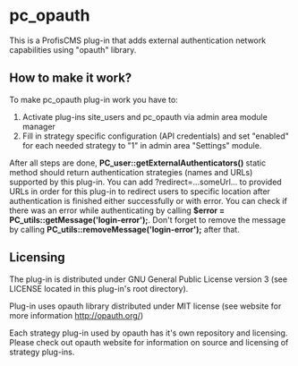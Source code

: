pc_opauth
=========

This is a ProfisCMS plug-in that adds external authentication network capabilities using "opauth" library.

How to make it work?
---------

To make pc_opauth plug-in work you have to:

1. Activate plug-ins site_users and pc_opauth via admin area module manager
2. Fill in strategy specific configuration (API credentials) and set "enabled" for each needed strategy to "1" in admin area "Settings" module.

After all steps are done, **PC_user::getExternalAuthenticators()** static method should return authentication strategies (names and URLs)
supported by this plug-in. You can add ?redirect=...someUrl... to provided URLs in order for this plug-in to redirect users to specific
location after authentication is finished either successfully or with error. You can check if there was an error while authenticating
by calling **$error = PC_utils::getMessage('login-error');**. Don't forget to remove the message by calling
**PC_utils::removeMessage('login-error');** after that.

Licensing
---------

The plug-in is distributed under GNU General Public License version 3 (see LICENSE located in this plug-in's root directory).

Plug-in uses opauth library distributed under MIT license (see website for more information http://opauth.org/)

Each strategy plug-in used by opauth has it's own repository and licensing. Please check out opauth website for information on source and licensing of strategy plug-ins.
